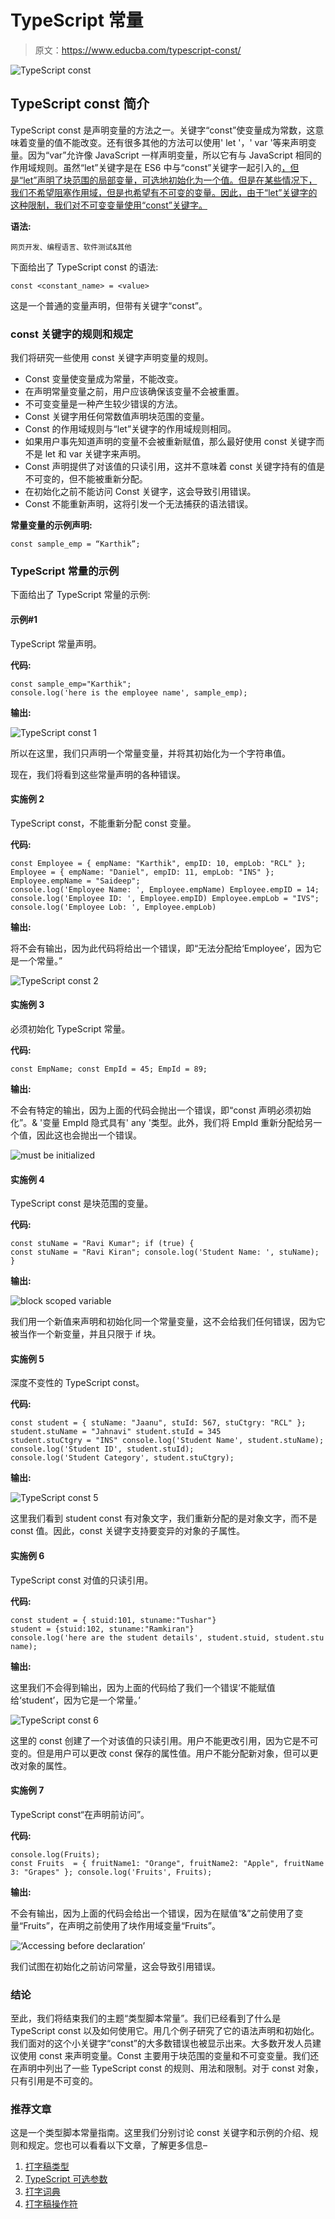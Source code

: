 # TypeScript 常量

> 原文：<https://www.educba.com/typescript-const/>

![TypeScript const](img/f991f083f2448e63b4a4bca58fe5a0c1.png)



## TypeScript const 简介

TypeScript const 是声明变量的方法之一。关键字“const”使变量成为常数，这意味着变量的值不能改变。还有很多其他的方法可以使用' let '，' var '等来声明变量。因为“var”允许像 JavaScript 一样声明变量，所以它有与 JavaScript 相同的作用域规则。虽然“let”关键字是在 ES6 中与“const”关键字一起引入的[，但是“let”声明了块范围的局部变量，可选地初始化为一个值。但是在某些情况下，我们不希望阻塞作用域，但是也希望有不可变的变量。因此，由于“let”关键字的这种限制，我们对不可变变量使用“const”关键字。](https://www.educba.com/what-is-es6/)

**语法:**

<small>网页开发、编程语言、软件测试&其他</small>

下面给出了 TypeScript const 的语法:

`const <constant_name> = <value>`

这是一个普通的变量声明，但带有关键字“const”。

### const 关键字的规则和规定

我们将研究一些使用 const 关键字声明变量的规则。

*   Const 变量使变量成为常量，不能改变。
*   在声明常量变量之前，用户应该确保该变量不会被重置。
*   不可变变量是一种产生较少错误的方法。
*   Const 关键字用任何常数值声明块范围的变量。
*   Const 的作用域规则与“let”关键字的作用域规则相同。
*   如果用户事先知道声明的变量不会被重新赋值，那么最好使用 const 关键字而不是 let 和 var 关键字来声明。
*   Const 声明提供了对该值的只读引用，这并不意味着 const 关键字持有的值是不可变的，但不能被重新分配。
*   在初始化之前不能访问 Const 关键字，这会导致引用错误。
*   Const 不能重新声明，这将引发一个无法捕获的语法错误。

**常量变量的示例声明:**

`const sample_emp = “Karthik”;`

### TypeScript 常量的示例

下面给出了 TypeScript 常量的示例:

#### 示例#1

TypeScript 常量声明。

**代码:**

`const sample_emp="Karthik";
console.log('here is the employee name', sample_emp);`

**输出:**

![TypeScript const 1](img/8a11f52450a6d138346d4aba068a94f4.png)



所以在这里，我们只声明一个常量变量，并将其初始化为一个字符串值。

现在，我们将看到这些常量声明的各种错误。

#### 实施例 2

TypeScript const，不能重新分配 const 变量。

**代码:**

`const Employee = {
empName: "Karthik",
empID: 10,
empLob: "RCL"
};
Employee = {
empName: "Daniel",
empID: 11,
empLob: "INS"
};
Employee.empName = "Saideep";
console.log('Employee Name: ', Employee.empName)
Employee.empID = 14;
console.log('Employee ID: ', Employee.empID)
Employee.empLob = "IVS";
console.log('Employee Lob: ', Employee.empLob)`

**输出:**

将不会有输出，因为此代码将给出一个错误，即“无法分配给‘Employee’，因为它是一个常量。”

![TypeScript const 2](img/544645e7bc60c96dd84b1e5cf49c5e26.png)



#### 实施例 3

必须初始化 TypeScript 常量。

**代码:**

`const EmpName;
const EmpId = 45;
EmpId = 89;`

**输出:**

不会有特定的输出，因为上面的代码会抛出一个错误，即“const 声明必须初始化”。& '变量 EmpId 隐式具有' any '类型。此外，我们将 EmpId 重新分配给另一个值，因此这也会抛出一个错误。

![must be initialized](img/d3acbe0d7411590c8c85d14b6ec98b21.png)



#### 实施例 4

TypeScript const 是块范围的变量。

**代码:**

`const stuName = "Ravi Kumar";
if (true) {
const stuName = "Ravi Kiran";
console.log('Student Name: ', stuName);
}`

**输出:**

![block scoped variable](img/813d7e870558c895dbe78c62f917af48.png)



我们用一个新值来声明和初始化同一个常量变量，这不会给我们任何错误，因为它被当作一个新变量，并且只限于 if 块。

#### 实施例 5

深度不变性的 TypeScript const。

**代码:**

`const student = { stuName: "Jaanu", stuId: 567, stuCtgry: "RCL" };
student.stuName = "Jahnavi"
student.stuId = 345
student.stuCtgry = "INS"
console.log('Student Name', student.stuName);
console.log('Student ID', student.stuId);
console.log('Student Category', student.stuCtgry);`

**输出:**

![TypeScript const 5](img/b8fa16df8d1d8e6d0e320ba3341b9879.png)



这里我们看到 student const 有对象文字，我们重新分配的是对象文字，而不是 const 值。因此，const 关键字支持要变异的对象的子属性。

#### 实施例 6

TypeScript const 对值的只读引用。

**代码:**

`const student = { stuid:101, stuname:"Tushar"}
student = {stuid:102, stuname:"Ramkiran"}
console.log('here are the student details', student.stuid, student.stuname);`

**输出:**

这里我们不会得到输出，因为上面的代码给了我们一个错误‘不能赋值给‘student’，因为它是一个常量。’

![TypeScript const 6](img/b753952b10d488bdbdccb7e81feb4090.png)



这里的 const 创建了一个对该值的只读引用。用户不能更改引用，因为它是不可变的。但是用户可以更改 const 保存的属性值。用户不能分配新对象，但可以更改对象的属性。

#### 实施例 7

TypeScript const“在声明前访问”。

**代码:**

`console.log(Fruits);
const Fruits  = { fruitName1: "Orange", fruitName2: "Apple", fruitName3: "Grapes" };
console.log('Fruits', Fruits);`

**输出:**

不会有输出，因为上面的代码会给出一个错误，因为在赋值“&”之前使用了变量“Fruits”，在声明之前使用了块作用域变量“Fruits”。

![‘Accessing before declaration’](img/4ce2e5369a312b47463c84b33ac89c8c.png)



我们试图在初始化之前访问常量，这会导致引用错误。

### 结论

至此，我们将结束我们的主题“类型脚本常量”。我们已经看到了什么是 TypeScript const 以及如何使用它。用几个例子研究了它的语法声明和初始化。我们面对的这个小关键字“const”的大多数错误也被显示出来。大多数开发人员建议使用 const 来声明变量。Const 主要用于块范围的变量和不可变变量。我们还在声明中列出了一些 TypeScript const 的规则、用法和限制。对于 const 对象，只有引用是不可变的。

### 推荐文章

这是一个类型脚本常量指南。这里我们分别讨论 const 关键字和示例的介绍、规则和规定。您也可以看看以下文章，了解更多信息–

1.  [打字稿类型](https://www.educba.com/typescript-typeof/)
2.  [TypeScript 可选参数](https://www.educba.com/typescript-optional-parameters/)
3.  [打字词典](https://www.educba.com/typescript-dictionary/)
4.  [打字稿操作符](https://www.educba.com/typescript-operators/)





